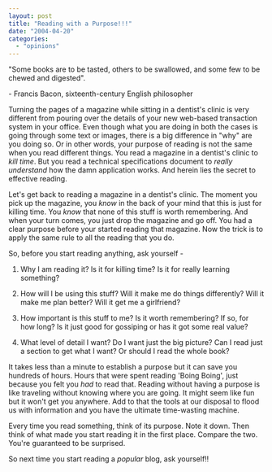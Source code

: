```yaml
---
layout: post
title: "Reading with a Purpose!!!"
date: "2004-04-20"
categories: 
  - "opinions"
---
```


"Some books are to be tasted, others to be swallowed, and some few to be chewed and digested".

\- Francis Bacon, sixteenth-century English philosopher

Turning the pages of a magazine while sitting in a dentist's clinic is very different from pouring over the details of your new web-based transaction system in your office. Even though what you are doing in both the cases is going through some text or images, there is a big difference in "why" are you doing so. Or in other words, your purpose of reading is not the same when you read different things. You read a magazine in a dentist's clinic to _kill time_. But you read a technical specifications document to _really understand_ how the damn application works. And herein lies the secret to effective reading.

Let's get back to reading a magazine in a dentist's clinic. The moment you pick up the magazine, you _know_ in the back of your mind that this is just for killing time. You _know_ that none of this stuff is worth remembering. And when your turn comes, you just drop the magazine and go off. You had a clear purpose before your started reading that magazine. Now the trick is to apply the same rule to all the reading that you do.

So, before you start reading anything, ask yourself -

1. Why I am reading it? Is it for killing time? Is it for really learning something?
    
2. How will I be using this stuff? Will it make me do things differently? Will it make me plan better? Will it get me a girlfriend?
    
3. How important is this stuff to me? Is it worth remembering? If so, for how long? Is it just good for gossiping or has it got some real value?
    
4. What level of detail I want? Do I want just the big picture? Can I read just a section to get what I want? Or should I read the whole book?
    

It takes less than a minute to establish a purpose but it can save you hundreds of hours. Hours that were spent reading 'Boing Boing', just because you felt you _had_ to read that. Reading without having a purpose is like traveling without knowing where you are going. It might seem like fun but it won't get you anywhere. Add to that the tools at our disposal to flood us with information and you have the ultimate time-wasting machine.

Every time you read something, think of its purpose. Note it down. Then think of what made you start reading it in the first place. Compare the two. You're guaranteed to be surprised.

So next time you start reading a _popular_ blog, ask yourself!!
